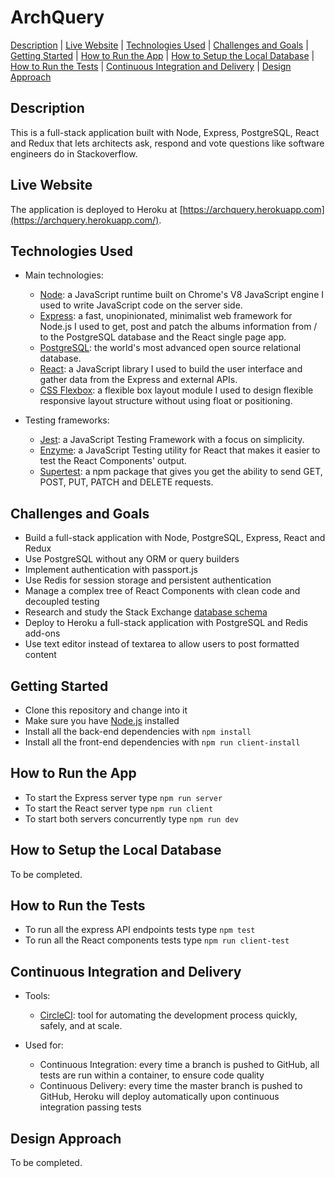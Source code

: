 # ArchQuery

[Description](#description) | [Live Website](#live-website) | [Technologies Used](#technologies-used) | [Challenges and Goals](#challenges-and-goals) | [Getting Started](#getting-started) | [How to Run the App](#how-to-run-the-app) | [How to Setup the Local Database](#how-to-setup-the-local-database) | [How to Run the Tests](#how-to-run-the-tests) | [Continuous Integration and Delivery](#continuous-integration-and-delivery) | [Design Approach](#design-approach)

## Description

This is a full-stack application built with Node, Express, PostgreSQL, React and Redux that lets architects ask, respond and vote questions like software engineers do in Stackoverflow.

## Live Website

The application is deployed to Heroku at [https://archquery.herokuapp.com](https://archquery.herokuapp.com/).

## Technologies Used

- Main technologies:
  * [Node](https://nodejs.org/en/): a JavaScript runtime built on Chrome's V8 JavaScript engine I used to write JavaScript code on the server side.
  * [Express](https://expressjs.com/): a fast, unopinionated, minimalist web framework for Node.js I used to get, post and patch the albums information from / to the PostgreSQL database and the React single page app.
  * [PostgreSQL](https://www.postgresql.org/): the world's most advanced open source relational database.
  * [React](https://reactjs.org/): a JavaScript library I used to build the user interface and gather data from the Express and external APIs.
  * [CSS Flexbox](https://developer.mozilla.org/en-US/docs/Web/CSS/CSS_Flexible_Box_Layout/Basic_Concepts_of_Flexbox): a flexible box layout module I used to design flexible responsive layout structure without using float or positioning.
  
- Testing frameworks:
  * [Jest](https://jestjs.io/): a JavaScript Testing Framework with a focus on simplicity.
  * [Enzyme](https://www.npmjs.com/package/enzyme): a JavaScript Testing utility for React that makes it easier to test the React Components' output.
  * [Supertest](https://www.npmjs.com/package/supertest): a npm package that gives you get the ability to send GET, POST, PUT, PATCH and DELETE requests.

## Challenges and Goals

  * Build a full-stack application with Node, PostgreSQL, Express, React and Redux
  * Use PostgreSQL without any ORM or query builders
  * Implement authentication with passport.js
  * Use Redis for session storage and persistent authentication
  * Manage a complex tree of React Components with clean code and decoupled testing
  * Research and study the Stack Exchange [database schema](https://meta.stackexchange.com/questions/2677/database-schema-documentation-for-the-public-data-dump-and-sede)
  * Deploy to Heroku a full-stack application with PostgreSQL and Redis add-ons
  * Use text editor instead of textarea to allow users to post formatted content

## Getting Started

* Clone this repository and change into it
* Make sure you have [Node.js](https://nodejs.org/en/download/) installed
* Install all the back-end dependencies with ```npm install```
* Install all the front-end dependencies with ```npm run client-install```

## How to Run the App

* To start the Express server type ```npm run server```
* To start the React server type ```npm run client```
* To start both servers concurrently type ```npm run dev```

## How to Setup the Local Database

To be completed.

## How to Run the Tests

* To run all the express API endpoints tests type ```npm test```
* To run all the React components tests type ```npm run client-test```

## Continuous Integration and Delivery

- Tools:
  * [CircleCI](https://circleci.com/): tool for automating the development process quickly, safely, and at scale.
  
- Used for:
  * Continuous Integration: every time a branch is pushed to GitHub, all tests are run within a container, to ensure code quality
  * Continuous Delivery: every time the master branch is pushed to GitHub, Heroku will deploy automatically upon continuous integration passing tests

## Design Approach

To be completed.

